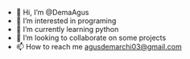 - 👋 Hi, I’m @DemaAgus
- 👀 I’m interested in programing
- 🌱 I’m currently learning python
- 💞️ I’m looking to collaborate on some projects
- 📫 How to reach me agusdemarchi03@gmail.com

<!---
DemaAgus/DemaAgus is a ✨ special ✨ repository because its `README.md` (this file) appears on your GitHub profile.
You can click the Preview link to take a look at your changes.
--->
